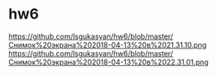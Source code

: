 # hw6
https://github.com/lsgukasyan/hw6/blob/master/Снимок%20экрана%202018-04-13%20в%2021.31.10.png
https://github.com/lsgukasyan/hw6/blob/master/Снимок%20экрана%202018-04-13%20в%2022.31.01.png
